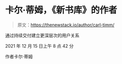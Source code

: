 # 卡尔·蒂姆，《新书库》的作者

> 原文：<https://thenewstack.io/author/carl-timm/>

通过持续交付建立更深层次的用户关系

2021 年 12 月 15 日上午 8 点 42 分

作者卡尔·蒂姆